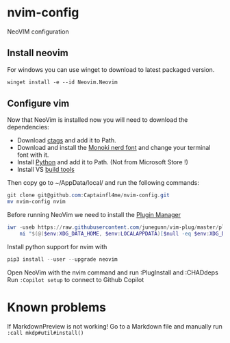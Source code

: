 # nvim-config

NeoVIM configuration

## Install neovim

For windows you can use winget to download to latest packaged version.

```ps
winget install -e --id Neovim.Neovim
```

## Configure vim

Now that NeoVim is installed now you will need to download the dependencies:

- Download [ctags](https://ctags.sourceforge.net/) and add it to Path.
- Download and install the [Monoki nerd font](https://www.nerdfonts.com/font-downloads) and change your terminal font with it.
- Install [Python](https://www.python.org/) and add it to Path. (Not from Microsoft Store !)
- Install VS [build tools](https://visualstudio.microsoft.com/fr/visual-cpp-build-tools/)

Then copy go to ~/AppData/local/ and run the following commands:

```ps1
git clone git@github.com:Captainfl4me/nvim-config.git
mv nvim-config nvim
```

Before running NeoVim we need to install the [Plugin Manager](https://github.com/junegunn/vim-plug)

```ps1
iwr -useb https://raw.githubusercontent.com/junegunn/vim-plug/master/plug.vim |`
    ni "$(@($env:XDG_DATA_HOME, $env:LOCALAPPDATA)[$null -eq $env:XDG_DATA_HOME])/nvim-data/site/autoload/plug.vim" -Force
```

Install python support for nvim with

```ps1
pip3 install --user --upgrade neovim
```

Open NeoVim with the nvim command and run :PlugInstall and :CHADdeps
Run ```:Copilot setup``` to connect to Github Copilot

# Known problems

If MarkdownPreview is not working! Go to a Markdown file and manually run ```:call mkdp#util#install()```

